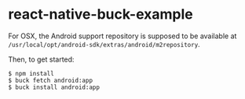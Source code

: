 # react-native-buck-example

For OSX, the Android support repository is supposed to be available at
`/usr/local/opt/android-sdk/extras/android/m2repository`.

Then, to get started:

```
$ npm install
$ buck fetch android:app
$ buck install android:app
```
